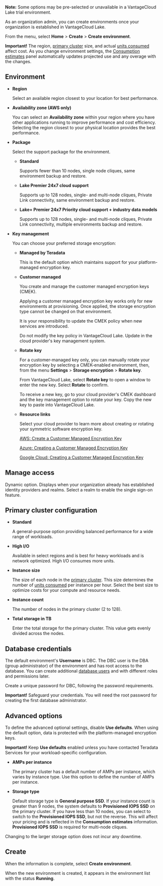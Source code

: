 **Note:** Some options may be pre-selected or unavailable in a VantageCloud Lake trial environment.

As an organization admin, you can create environments once your organization is established in VantageCloud Lake.

From the menu, select **Home** > **Create** > **Create environment**.

**Important!** The region, [primary cluster](isb1696461636881.md) size, and actual [units consumed](onj1682104977691.md) affect cost. As you change environment settings, the [Consumption estimates](aow1703107228725.md) panel automatically updates projected use and any overage with the changes.

## Environment


-   **Region**

    Select an available region closest to your location for best performance.


-   **Availability zone (AWS only)**

    You can select an **Availability zone** within your region where you have other applications running to improve performance and cost efficiency. Selecting the region closest to your physical location provides the best performance.


-   **Package**

    Select the support package for the environment.

    -   **Standard**

        Supports fewer than 10 nodes, single node cliques, same environment backup and restore.


    -   **Lake Premier 24x7 cloud support**

        Supports up to 128 nodes, single- and multi-node cliques, Private Link connectivity, same environment backup and restore.


    -   **Lake+ Premier 24x7 Priority cloud support + industry data models**

        Supports up to 128 nodes, single- and multi-node cliques, Private Link connectivity, multiple environments backup and restore.


-   **Key management**

    You can choose your preferred storage encryption:

    -   **Managed by Teradata**

        This is the default option which maintains support for your platform-managed encryption key.


    -   **Customer managed**

        You create and manage the customer managed encryption keys (CMEK).

        Applying a customer managed encryption key works only for new environments at provisioning. Once applied, the storage encryption type cannot be changed on that environment.

        It is your responsibility to update the CMEK policy when new services are introduced.

        Do not modify the key policy in VantageCloud Lake. Update in the cloud provider's key management system.


    -   **Rotate key**

        For a customer-managed key only, you can manually rotate your encryption key by selecting a CMEK-enabled environment, then, from the menu **Settings** > **Storage encryption** > **Rotate key**.

        From VantageCloud Lake, select **Rotate key** to open a window to enter the new key. Select **Rotate** to confirm.

        To receive a new key, go to your cloud provider's CMEK dashboard and the key management option to rotate your key. Copy the new key to paste into VantageCloud Lake.


    -   **Resource links**

        Select your cloud provider to learn more about creating or rotating your symmetric software encryption key.

        [AWS: Create a Customer Managed Encryption Key](https://docs.teradata.com/access/sources/dita/topic?dita:topicPath=qly1704828971494.dita&utm_source=console&utm_medium=iph)

        [Azure: Creating a Customer Managed Encryption Key](https://docs.teradata.com/access/sources/dita/topic?dita:topicPath=ayd1718750859566.dita&utm_source=console&utm_medium=iph)

        [Google Cloud: Creating a Customer Managed Encryption Key](https://docs.teradata.com/access/sources/dita/topic?dita:topicPath=mni1632106237314.dita&utm_source=console&utm_medium=iph)


## Manage access


Dynamic option. Displays when your organization already has established identity providers and realms. Select a realm to enable the single sign-on feature.

## Primary cluster configuration


-   **Standard**

    A general-purpose option providing balanced performance for a wide range of workloads.


-   **High I/O**

    Available in select regions and is best for heavy workloads and is network optimized. High I/O consumes more units.


-   **Instance size**

    The size of each node in the [primary cluster](nmr1658424425362.md). This size determines the number of [units consumed](tdv1682522711429.md) per instance per hour. Select the best size to optimize costs for your compute and resource needs.


-   **Instance count**

    The number of nodes in the primary cluster (2 to 128).


-   **Total storage in TB**

    Enter the total storage for the primary cluster. This value gets evenly divided across the nodes.


## Database credentials


The default environment's **Username** is DBC. The DBC user is the DBA (group administrator) of the environment and has root access to the database. You can create additional [database users](wxe1659392685092.md) and with different roles and permissions later.

Create a unique password for DBC, following the password requirements.

**Important!** Safeguard your credentials. You will need the root password for creating the first database administrator.

## Advanced options


To define the advanced optional settings, disable **Use defaults**. When using the default option, data is protected with the platform-managed encryption keys.

**Important!** Keep **Use defaults** enabled unless you have contacted Teradata Services for your workload-specific configuration.

-   **AMPs per instance**

    The primary cluster has a default number of AMPs per instance, which varies by instance type. Use this option to define the number of AMPs per instance.


-   **Storage type**

    Default storage type is **General purpose SSD**. If your instance count is greater than 9 nodes, the system defaults to **Provisioned IOPS SSD** on the primary cluster. If you have less than 10 nodes, you can select to switch to the **Provisioned IOPS SSD**, but not the reverse. This will affect your pricing and is reflected in the **Consumption estimates** information. **Provisioned IOPS SSD** is required for multi-node cliques.


Changing to the larger storage option does not incur any downtime.

## Create


When the information is complete, select **Create environment**.

When the new environment is created, it appears in the environment list with the status **Running**.

